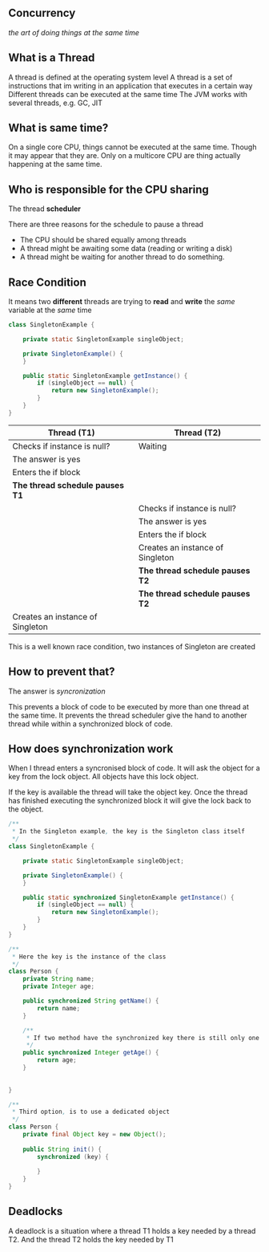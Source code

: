 ## Concurrency

_the art of doing things at the same time_

## What is a Thread

A thread is defined at the operating system level
A thread is a set of instructions that im writing in an application that executes in a certain way
Different threads can be executed at the same time
The JVM works with several threads, e.g. GC, JIT

## What is same time?

On a single core CPU, things cannot be executed at the same time. Though it may appear that they are.
Only on a multicore CPU are thing actually happening at the same time.

## Who is responsible for the CPU sharing

The thread **scheduler**

There are three reasons for the schedule to pause a thread

- The CPU should be shared equally among threads
- A thread might be awaiting some data (reading or writing a disk)
- A thread might be waiting for another thread to do something.

## Race Condition

It means two **different** threads are trying to **read** and **write** the _same_ variable at the _same_ time

```java
class SingletonExample {

    private static SingletonExample singleObject;

    private SingletonExample() {
    }

    public static SingletonExample getInstance() {
        if (singleObject == null) {
            return new SingletonExample();
        }
    }
}
```

| Thread (T1)                       | Thread (T2)                       |
|-----------------------------------|-----------------------------------|
| Checks if instance is null?       | Waiting                           |
| The answer is yes                 |                                   |
| Enters the if block               |                                   |
| **The thread schedule pauses T1** |                                   |
|                                   | Checks if instance is null?       |
|                                   | The answer is yes                 |
|                                   | Enters the if block               |
|                                   | Creates an instance of Singleton  |
|                                   | **The thread schedule pauses T2** |
|                                   | **The thread schedule pauses T2** |
| Creates an instance of Singleton  |                                   |

This is a well known race condition, two instances of Singleton are created

## How to prevent that?

The answer is _syncronization_

This prevents a block of code to be executed by more than one thread at the same time. 
It prevents the thread scheduler give the hand to another thread while within a synchronized block of code.

## How does synchronization work

When I thread enters a syncronised block of code. It will ask the object for a key from the lock object. All objects have this lock object.

If the key is available the thread will take the object key.
Once the thread has finished executing the synchronized block it will give the lock back to the object.



```java
/**
 * In the Singleton example, the key is the Singleton class itself
 */
class SingletonExample {

    private static SingletonExample singleObject;

    private SingletonExample() {
    }

    public static synchronized SingletonExample getInstance() {
        if (singleObject == null) {
            return new SingletonExample();
        }
    }
}
```

```java
/**
 * Here the key is the instance of the class
 */
class Person {
    private String name;
    private Integer age;

    public synchronized String getName() {
        return name;
    }

    /**
     * If two method have the synchronized key there is still only one lock object per instance
     */
    public synchronized Integer getAge() {
        return age;
    }
    
    
}
```

```java
/**
 * Third option, is to use a dedicated object 
 */
class Person {
    private final Object key = new Object();
    
    public String init() {
        synchronized (key) {
            
        }
    }
}
```

## Deadlocks

A deadlock is a situation where a thread T1 holds a key needed by a thread T2. 
And the thread T2 holds the key needed by T1

## 
